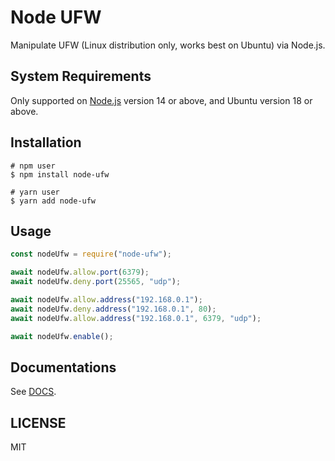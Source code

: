 # Node UFW
Manipulate UFW (Linux distribution only, works best on Ubuntu) via Node.js.

## System Requirements
Only supported on [Node.js](https://nodejs.org) version 14 or above, and Ubuntu version 18 or above.

## Installation
```
# npm user
$ npm install node-ufw

# yarn user
$ yarn add node-ufw
```

## Usage
```js
const nodeUfw = require("node-ufw");

await nodeUfw.allow.port(6379);
await nodeUfw.deny.port(25565, "udp");

await nodeUfw.allow.address("192.168.0.1");
await nodeUfw.deny.address("192.168.0.1", 80);
await nodeUfw.allow.address("192.168.0.1", 6379, "udp");

await nodeUfw.enable();
```

## Documentations
See [DOCS](https://github.com/ray-1337/node-ufw/blob/master/docs/DOCS.md).

## LICENSE
MIT